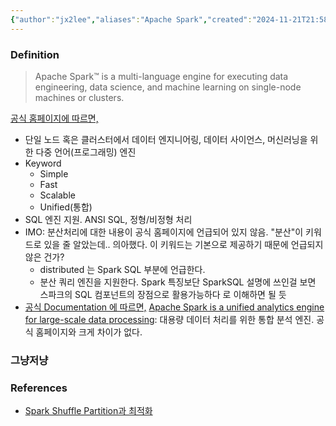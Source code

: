 ```yaml
---
{"author":"jx2lee","aliases":"Apache Spark","created":"2024-11-21T21:58:58.000+09:00","last-updated":"2024-11-21 21:58","tags":["spark"],"dg-publish":true,"dg-home-link":true,"dg-show-local-graph":true,"dg-show-backlinks":true,"dg-show-toc":false,"dg-show-inline-title":false,"dg-show-file-tree":false,"dg-enable-search":true,"dg-link-preview":true,"dg-show-tags":true,"dg-pass-frontmatter":false,"permalink":"/data/etc/spark/","dgHomeLink":true,"dgShowBacklinks":true,"dgShowLocalGraph":true,"dgEnableSearch":true,"dgLinkPreview":true,"dgShowTags":true,"dgPassFrontmatter":true,"noteIcon":""}
---
```



### Definition
> Apache Spark™ is a multi-language engine for executing data engineering, data science, and machine learning on single-node machines or clusters.

[공식 홈페이지에 따르면,](https://spark.apache.org/)
- 단일 노드 혹은 클러스터에서 데이터 엔지니어링, 데이터 사이언스, 머신러닝을 위한 다중 언어(프로그래밍) 엔진
- Keyword
    - Simple
    - Fast
    - Scalable
    - Unified(통합)
- SQL 엔진 지원. ANSI SQL, 정형/비정형 처리
- IMO: 분산처리에 대한 내용이 공식 홈페이지에 언급되어 있지 않음. "분산"이 키워드로 있을 줄 알았는데.. 의아했다. 이 키워드는 기본으로 제공하기 때문에 언급되지 않은 건가?
    - distributed 는 Spark SQL 부분에 언급한다.
    - 분산 쿼리 엔진을 지원한다. Spark 특징보단 SparkSQL 설명에 쓰인걸 보면 스파크의 SQL 컴포넌트의 장점으로 활용가능하다 로 이해하면 될 듯
- [공식 Documentation 에 따르면,](https://spark.apache.org/docs/latest/) [Apache Spark is a unified analytics engine for large-scale data processing](https://spark.apache.org/docs/latest/#:~:text=Apache%20Spark%20is%20a%20unified%20analytics%20engine%20for%20large%2Dscale%20data%20processing):  대용량 데이터 처리를 위한 통합 분석 엔진. 공식 홈페이지와 크게 차이가 없다.


### 그냥저냥


### References
- [Spark Shuffle Partition과 최적화](https://tech.kakao.com/posts/461)